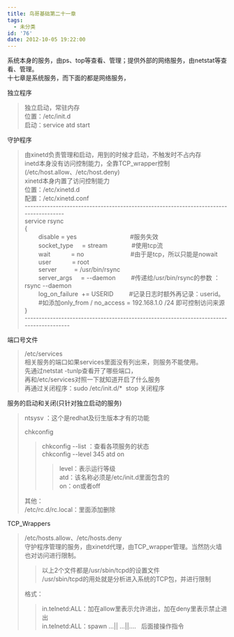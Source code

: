 ```yaml
---
title: 鸟哥基础第二十一章
tags:
  - 未分类
id: '76'
date: 2012-10-05 19:22:00
---
```


系统本身的服务，由ps、top等查看、管理；提供外部的网络服务，由netstat等查看、管理。  
十七章是系统服务，而下面的都是网络服务，  
  
独立程序  

> 独立启动，常驻内存  
> 位置：/etc/init.d  
> 启动：service atd start  

守护程序  

> 由xinetd负责管理和启动，用到的时候才启动，不触发时不占内存  
> inetd本身没有访问控制能力，全靠TCP\_wrapper控制(/etc/host.allow、/etc/host.deny)  
> xinetd本身内置了访问控制能力  
> 位置：/etc/xinetd.d  
> 配置：/etc/xinetd.conf              
> \--------------------------------------------------------------------------------------  
> service rsync  
> {  
>         disable = yes                               #服务失效  
>         socket\_type     = stream              #使用tcp流  
>         wait            = no                           #由于是tcp，所以只能是nowait  
>         user            = root  
>         server          = /usr/bin/rsync  
>         server\_args     = --daemon         #传递给/usr/bin/rsync的参数 ：rsync --daemon  
>         log\_on\_failure  += USERID         #记录日志时额外再记录：userid。  
>         #如添加only\_from / no\_access = 192.168.1.0 /24 即可控制访问来源  
> }  
> \----------------------------------------------------------------------------------------  

  
端口号文件  

> /etc/services  
> 相关服务的端口如果services里面没有列出来，则服务不能使用。  
> 先通过netstat -tunlp查看开了哪些端口，  
> 再和/etc/services对照一下就知道开启了什么服务  
> 再通过关闭程序：sudo /etc/init.d/\*  stop 关闭程序  
>   

服务的启动和关闭(只针对独立启动的服务)  

> ntsysv ：这个是redhat及衍生版本才有的功能  
> 
> >   
> 
> chkconfig  
> 
> > chkconfig --list ：查看各项服务的状态  
> > chkconfig --level 345 atd on  
> > 
> > > level：表示运行等级  
> > > atd：该名称必须是/etc/init.d里面包含的  
> > > on：on或者off  
> > >   
> 
> 其他：  
> /etc/rc.d/rc.local：里面添加删除  
> 
> >   

  
TCP\_Wrappers  

> /etc/hosts.allow、/etc/hosts.deny  
> 守护程序管理的服务，由xinetd代理，由TCP\_wrapper管理。当然防火墙也对访问进行限制。  
> 
> > 以上2个文件都是/usr/sbin/tcpd的设置文件  
> > /usr/sbin/tcpd的用处就是分析进入系统的TCP包，并进行限制  
> 
> 格式：  
> 
> > in.telnetd:ALL：加在allow里表示允许进出，加在deny里表示禁止进出  
> > in.telnetd:ALL：spawn ...|| ...||....   后面接操作指令  
> 
>   
>